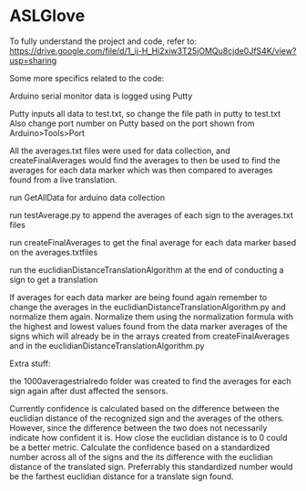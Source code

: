 # ASLGlove

To fully understand the project and code, refer to: https://drive.google.com/file/d/1_ij-H_Hi2xiw3T25jOMQu8cjde0JfS4K/view?usp=sharing

Some more specifics related to the code:

Arduino serial monitor data is logged using Putty

Putty inputs all data to test.txt, so change the file path in putty to test.txt
Also change port number on Putty based on the port shown from Arduino>Tools>Port

All the averages.txt files were used for data collection, and createFinalAverages would find the averages to then be used to find the averages for each data marker which was then compared to averages found from a live translation.

run GetAllData for arduino data collection

run testAverage.py to append the averages of each sign to the averages.txt files

run createFinalAverages to get the final average for each data marker based on the averages.txtfiles

run the euclidianDistanceTranslationAlgorithm at the end of conducting a sign to get a translation

If averages for each data marker are being found again remember to change the averages in the euclidianDistanceTranslationAlgorithm.py and normalize them again. Normalize them using the normalization formula with the highest and lowest values found from the data marker averages of the signs which will already be in the arrays created from createFinalAverages and in the euclidianDistanceTranslationAlgorithm.py

Extra stuff:

the 1000averagestrialredo folder was created to find the averages for each sign again after dust affected the sensors.

Currently confidence is calculated based on the difference between the euclidian distance of the recognized sign and the averages of the others. However, since the difference between the two does not necessarily indicate how confident it is. How close the euclidian distance is to 0 could be a better metric. Calculate the confidence based on a standardized number across all of the signs and the its difference with the euclidian distance of the translated sign. Preferrably this standardized number would be the farthest euclidian distance for a translate sign found.
